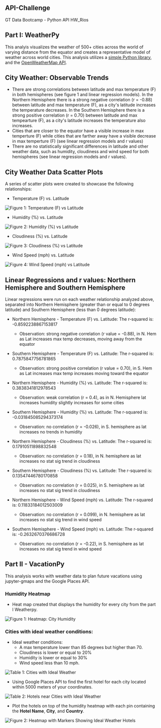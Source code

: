 ## API-Challenge
GT Data Bootcamp - Python API HW_Rios

## Part I: WeatherPy 

This analyis visualizes the weather of 500+ cities across the world of varying distance from the equator and creates a representative model of weather across world cities. This analysis utilizes a [simple Python library](https://pypi.python.org/pypi/citipy), and the [OpenWeatherMap API](https://openweathermap.org/api).

## City Weather: Observable Trends
* There are strong correlations between latitude and max temperature (F) in both hemispheres (see figure 1 and linear regression models).  In the Northern Hemisphere there is a strong negative correlation (r = -0.88) between latitude and max temperature (F), as a city's latitude increases the temperature decreases.  In the Southern Hemisphere there is a strong positive correlation (r = 0.70) between latitude and max tempearture (F), as a city's latitude increases the temperature also increases. 
* Cities that are closer to the equator have a visible increase in max temperture (F) while cities that are farther away have a visible decrease in max temperture (F) (see linear regression models and r values)
* There are no statistically significant differences in latitude and other weather data, such as humidity, cloudiness and wind speed for both hemispheres (see linear regression models and r values).  


## City Weather Data Scatter Plots
A series of scatter plots were created to showcase the following relationships:

* Temperature (F) vs. Latitude

![Figure 1: Temperature (F) vs Latitude](weatherpy/output_weather/lat_temp_plot.png)

* Humidity (%) vs. Latitude

![Figure 2: Humidity (%) vs Latitude](weatherpy/output_weather/lat_humidity_plot.png)

* Cloudiness (%) vs. Latitude

![Figure 3: Cloudiness (%) vs Latitude](weatherpy/output_weather/lat_cloudiness_plot.png)

* Wind Speed (mph) vs. Latitude

![Figure 4: Wind Speed (mph) vs Latitude](weatherpy/output_weather/lat_windspeed_plot.png)

## Linear Regressions and r values: Northern Hemisphere and Southern Hemisphere

Linear regressions were run on each weather relationship analyzed above, separated into Northern Hemisphere (greater than or equal to 0 degrees latitude) and Southern Hemisphere (less than 0 degrees latitude):

* Northern Hemisphere - Temperature (F) vs. Latitude: The r-squared is: -0.8592238867153817
    * Observation: strong negative correlation (r value = -0.88), in N. Hem as Lat increases max temp decreases, moving away from the equator

* Southern Hemisphere - Temperature (F) vs. Latitude: The r-squared is: 0.7875847756781865
    * Observation: strong positive correlation (r value = 0.70), in S. Hem as Lat increases max temp increases moving toward the equator

* Northern Hemisphere - Humidity (%) vs. Latitude: The r-squared is: 0.3838341812978543
    * Observation: weak correlation (r = 0.4), as in N. Hemisphere lat increases humidity slightly increases for some cities

* Southern Hemisphere - Humidity (%) vs. Latitude: The r-squared is: -0.031845085294373174
    * Observation: no correlation (r = -0.026), in S. hemisphere as lat increases no trends in humidity

* Northern Hemisphere - Cloudiness (%) vs. Latitude: The r-squared is: 0.17910511898832548
    * Observation: no correlation (r = 0.18), in N. hemisphere as lat increases no stat sig trend in cloudiness

* Southern Hemisphere - Cloudiness (%) vs. Latitude: The r-squared is: 0.13547446780170858
    * Observation: no correlation (r = 0.025), in S. hemisphere as lat increases no stat sig trend in cloudiness

* Northern Hemisphere - Wind Speed (mph) vs. Latitude: The r-squared is: 0.11833184012503009
    * Observation: no correlation (r = 0.099), in N. hemisphere as lat increases no stat sig trend in wind speed

* Southern Hemisphere - Wind Speed (mph) vs. Latitude: The r-squared is: -0.2632670376686728
    * Observation: no correlation (r = -0.22), in S. hemisphere as lat increases no stat sig trend in wind speed


## Part II - VacationPy

This analysis works with weather data to plan future vacations using jupyter-gmaps and the Google Places API.

### Humidity Heatmap

* Heat map created that displays the humidity for every city from the part I Weatherpy.

![Figure 1: Heatmap: City Humidity](vacationpy/output_vacation/heatmap_hum.png)

### Cities with ideal weather conditions:

  * Ideal weather conditions: 
    * A max temperature lower than 85 degrees but higher than 70.
    * Cloudiness is lower or equal to 20%
    * Humidity is lower or equal to 30%
    * Wind speed less than 10 mph.

![Table 1: Cities with Ideal Weather](vacationpy/output_vacation/ideal_weather.png)

* Using Google Places API to find the first hotel for each city located within 5000 meters of your coordinates.

![Table 2: Hotels near Cities with Ideal Weather](vacationpy/output_vacation/ideal_weather_hotels.png)

* Plot the hotels on top of the humidity heatmap with each pin containing the **Hotel Name**, **City**, and **Country**.

![Figure 2: Heatmap with Markers Showing Ideal Weather Hotels](vacationpy/hotel_heatmap.png)

